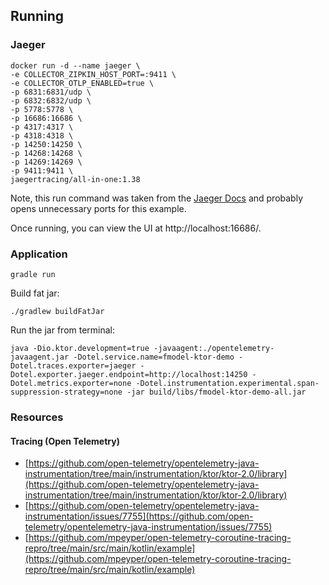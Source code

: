 ## Running

### Jaeger

```shell
docker run -d --name jaeger \
-e COLLECTOR_ZIPKIN_HOST_PORT=:9411 \
-e COLLECTOR_OTLP_ENABLED=true \
-p 6831:6831/udp \
-p 6832:6832/udp \
-p 5778:5778 \
-p 16686:16686 \
-p 4317:4317 \
-p 4318:4318 \
-p 14250:14250 \
-p 14268:14268 \
-p 14269:14269 \
-p 9411:9411 \
jaegertracing/all-in-one:1.38
```

Note, this run command was taken from
the [Jaeger Docs](https://www.jaegertracing.io/docs/1.6/getting-started/#all-in-one-docker-image)
and probably opens unnecessary ports for this example.

Once running, you can view the UI at http://localhost:16686/.

### Application

```shell
gradle run
```

Build fat jar:

```shell
./gradlew buildFatJar
```

Run the jar from terminal:

```shell
java -Dio.ktor.development=true -javaagent:./opentelemetry-javaagent.jar -Dotel.service.name=fmodel-ktor-demo -Dotel.traces.exporter=jaeger -Dotel.exporter.jaeger.endpoint=http://localhost:14250 -Dotel.metrics.exporter=none -Dotel.instrumentation.experimental.span-suppression-strategy=none -jar build/libs/fmodel-ktor-demo-all.jar
```

### Resources

#### Tracing (Open Telemetry)

- [https://github.com/open-telemetry/opentelemetry-java-instrumentation/tree/main/instrumentation/ktor/ktor-2.0/library](https://github.com/open-telemetry/opentelemetry-java-instrumentation/tree/main/instrumentation/ktor/ktor-2.0/library)
- [https://github.com/open-telemetry/opentelemetry-java-instrumentation/issues/7755](https://github.com/open-telemetry/opentelemetry-java-instrumentation/issues/7755)
- [https://github.com/mpeyper/open-telemetry-coroutine-tracing-repro/tree/main/src/main/kotlin/example](https://github.com/mpeyper/open-telemetry-coroutine-tracing-repro/tree/main/src/main/kotlin/example)

